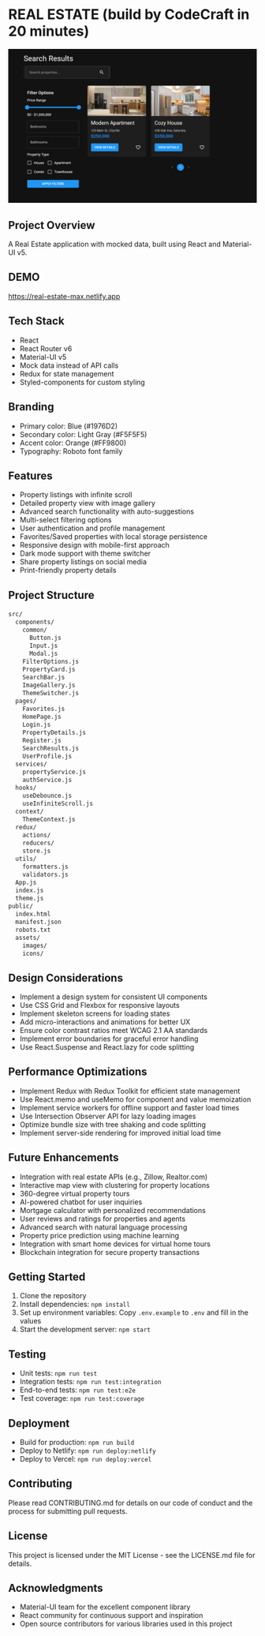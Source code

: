 # REAL ESTATE (build by CodeCraft in 20 minutes)

![alt text](image.png)

## Project Overview

A Real Estate application with mocked data, built using React and Material-UI v5.

## DEMO

https://real-estate-max.netlify.app

## Tech Stack

-   React
-   React Router v6
-   Material-UI v5
-   Mock data instead of API calls
-   Redux for state management
-   Styled-components for custom styling

## Branding

-   Primary color: Blue (#1976D2)
-   Secondary color: Light Gray (#F5F5F5)
-   Accent color: Orange (#FF9800)
-   Typography: Roboto font family

## Features

-   Property listings with infinite scroll
-   Detailed property view with image gallery
-   Advanced search functionality with auto-suggestions
-   Multi-select filtering options
-   User authentication and profile management
-   Favorites/Saved properties with local storage persistence
-   Responsive design with mobile-first approach
-   Dark mode support with theme switcher
-   Share property listings on social media
-   Print-friendly property details

## Project Structure

```
src/
  components/
    common/
      Button.js
      Input.js
      Modal.js
    FilterOptions.js
    PropertyCard.js
    SearchBar.js
    ImageGallery.js
    ThemeSwitcher.js
  pages/
    Favorites.js
    HomePage.js
    Login.js
    PropertyDetails.js
    Register.js
    SearchResults.js
    UserProfile.js
  services/
    propertyService.js
    authService.js
  hooks/
    useDebounce.js
    useInfiniteScroll.js
  context/
    ThemeContext.js
  redux/
    actions/
    reducers/
    store.js
  utils/
    formatters.js
    validators.js
  App.js
  index.js
  theme.js
public/
  index.html
  manifest.json
  robots.txt
  assets/
    images/
    icons/
```

## Design Considerations

-   Implement a design system for consistent UI components
-   Use CSS Grid and Flexbox for responsive layouts
-   Implement skeleton screens for loading states
-   Add micro-interactions and animations for better UX
-   Ensure color contrast ratios meet WCAG 2.1 AA standards
-   Implement error boundaries for graceful error handling
-   Use React.Suspense and React.lazy for code splitting

## Performance Optimizations

-   Implement Redux with Redux Toolkit for efficient state management
-   Use React.memo and useMemo for component and value memoization
-   Implement service workers for offline support and faster load times
-   Use Intersection Observer API for lazy loading images
-   Optimize bundle size with tree shaking and code splitting
-   Implement server-side rendering for improved initial load time

## Future Enhancements

-   Integration with real estate APIs (e.g., Zillow, Realtor.com)
-   Interactive map view with clustering for property locations
-   360-degree virtual property tours
-   AI-powered chatbot for user inquiries
-   Mortgage calculator with personalized recommendations
-   User reviews and ratings for properties and agents
-   Advanced search with natural language processing
-   Property price prediction using machine learning
-   Integration with smart home devices for virtual home tours
-   Blockchain integration for secure property transactions

## Getting Started

1. Clone the repository
2. Install dependencies: `npm install`
3. Set up environment variables: Copy `.env.example` to `.env` and fill in the values
4. Start the development server: `npm start`

## Testing

-   Unit tests: `npm run test`
-   Integration tests: `npm run test:integration`
-   End-to-end tests: `npm run test:e2e`
-   Test coverage: `npm run test:coverage`

## Deployment

-   Build for production: `npm run build`
-   Deploy to Netlify: `npm run deploy:netlify`
-   Deploy to Vercel: `npm run deploy:vercel`

## Contributing

Please read CONTRIBUTING.md for details on our code of conduct and the process for submitting pull requests.

## License

This project is licensed under the MIT License - see the LICENSE.md file for details.

## Acknowledgments

-   Material-UI team for the excellent component library
-   React community for continuous support and inspiration
-   Open source contributors for various libraries used in this project
